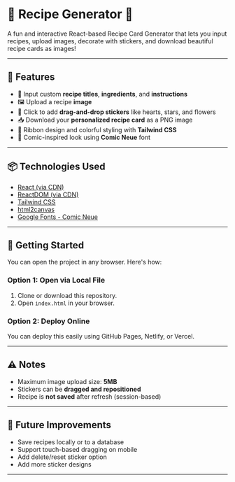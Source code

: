# 🍰 Recipe Generator 🎨

A fun and interactive React-based Recipe Card Generator that lets you input recipes, upload images, decorate with stickers, and download beautiful recipe cards as images!

---

## 🌟 Features

- 📝 Input custom **recipe titles**, **ingredients**, and **instructions**
- 🖼️ Upload a recipe **image**
- 💖 Click to add **drag-and-drop stickers** like hearts, stars, and flowers
- 📥 Download your **personalized recipe card** as a PNG image
- 🎀 Ribbon design and colorful styling with **Tailwind CSS**
- 🎨 Comic-inspired look using **Comic Neue** font

---

## 📦 Technologies Used

- [React (via CDN)](https://reactjs.org/)
- [ReactDOM (via CDN)](https://reactjs.org/)
- [Tailwind CSS](https://tailwindcss.com/)
- [html2canvas](https://html2canvas.hertzen.com/)
- [Google Fonts - Comic Neue](https://fonts.google.com/specimen/Comic+Neue)

---

## 🚀 Getting Started

You can open the project in any browser. Here's how:

### Option 1: Open via Local File

1. Clone or download this repository.
2. Open `index.html` in your browser.

### Option 2: Deploy Online

You can deploy this easily using GitHub Pages, Netlify, or Vercel.

---

## ⚠️ Notes

- Maximum image upload size: **5MB**
- Stickers can be **dragged and repositioned**
- Recipe is **not saved** after refresh (session-based)

---

## 🎯 Future Improvements

- Save recipes locally or to a database
- Support touch-based dragging on mobile
- Add delete/reset sticker option
- Add more sticker designs

---

